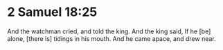 # 2 Samuel 18:25

And the watchman cried, and told the king. And the king said, If he [be] alone, [there is] tidings in his mouth. And he came apace, and drew near.